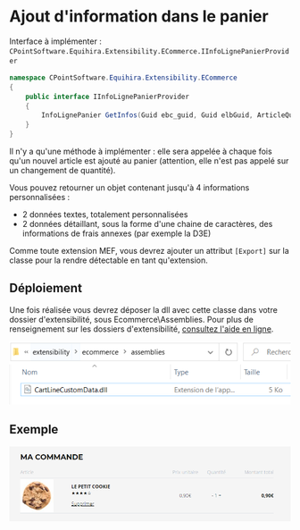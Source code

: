# Ajout d'information dans le panier

Interface à implémenter : `CPointSoftware.Equihira.Extensibility.ECommerce.IInfoLignePanierProvider`

```csharp
namespace CPointSoftware.Equihira.Extensibility.ECommerce
{
    public interface IInfoLignePanierProvider
    {
        InfoLignePanier GetInfos(Guid ebc_guid, Guid elbGuid, ArticleQuantiteEtPrix article);
    }
}
```

Il n'y a qu'une méthode à implémenter : elle sera appelée à chaque fois qu'un nouvel article est ajouté au panier (attention, elle n'est pas appelé sur un changement de quantité). 

Vous pouvez retourner un objet contenant jusqu'à 4 informations personnalisées :

- 2 données textes, totalement personnalisées
- 2 données détaillant, sous la forme d'une chaine de caractères, des informations de frais annexes (par exemple la D3E)

Comme toute extension MEF, vous devrez ajouter un attribut `[Export]` sur la classe pour la rendre détectable en tant qu'extension.

## Déploiement

Une fois réalisée vous devrez déposer la dll avec cette classe dans votre dossier d'extensibilité, sous Ecommerce\Assemblies. Pour plus de renseignement sur les dossiers d'extensibilité, [consultez l'aide en ligne](https://www.altazion.dev/global/index.html#paths-importants).

![Dossier](customdata-0.png)

## Exemple

![Ajout](customdata-1.png)
